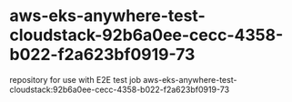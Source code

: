 # aws-eks-anywhere-test-cloudstack-92b6a0ee-cecc-4358-b022-f2a623bf0919-73
repository for use with E2E test job aws-eks-anywhere-test-cloudstack:92b6a0ee-cecc-4358-b022-f2a623bf0919-73
